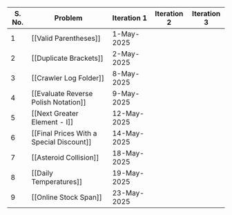 
| S. No. | Problem                                  | Iteration 1 | Iteration 2 | Iteration 3 |
| ------ | ---------------------------------------- | ----------- | ----------- | ----------- |
| 1      | [[Valid Parentheses]]                    | 1-May-2025  |             |             |
| 2      | [[Duplicate Brackets]]                   | 2-May-2025  |             |             |
| 3      | [[Crawler Log Folder]]                   | 8-May-2025  |             |             |
| 4      | [[Evaluate Reverse Polish Notation]]     | 9-May-2025  |             |             |
| 5      | [[Next Greater Element - I]]             | 12-May-2025 |             |             |
| 6      | [[Final Prices With a Special Discount]] | 14-May-2025 |             |             |
| 7      | [[Asteroid Collision]]                   | 18-May-2025 |             |             |
| 8      | [[Daily Temperatures]]                   | 19-May-2025 |             |             |
| 9      | [[Online Stock Span]]                    | 23-May-2025 |             |             |
